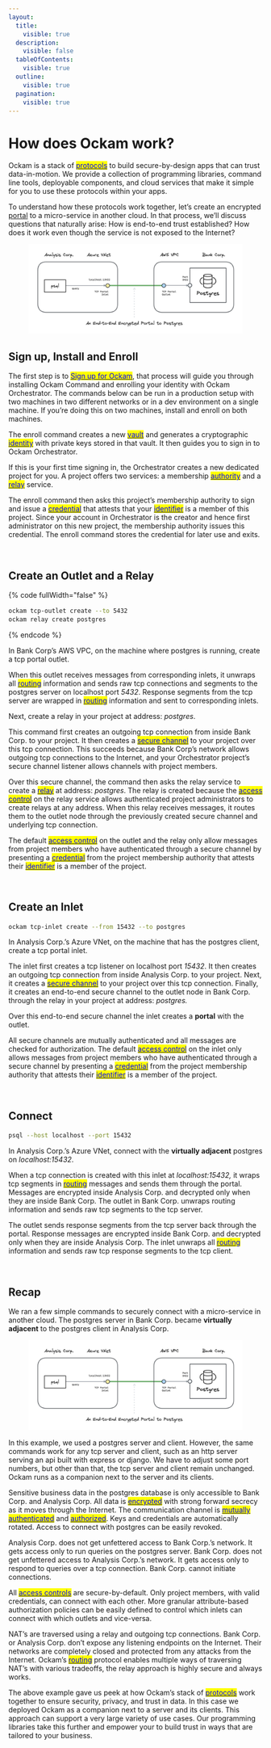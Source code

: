```yaml
---
layout:
  title:
    visible: true
  description:
    visible: false
  tableOfContents:
    visible: true
  outline:
    visible: true
  pagination:
    visible: true
---
```


# How does Ockam work?

Ockam is a stack of [<mark style="color:blue;">protocols</mark>](reference/protocols/) to build secure-by-design apps that can trust data-in-motion. We provide a collection of programming libraries, command line tools, deployable components, and cloud services that make it simple for you to use these protocols within your apps.

To understand how these protocols work together, let’s create an encrypted [portal](./#portals) to a micro-service in another cloud. In that process, we’ll discuss questions that naturally arise: How is end-to-end trust established? How does it work even though the service is not exposed to the Internet?

<figure><img src=".gitbook/assets/postgres.png" alt=""><figcaption></figcaption></figure>

## Sign up, Install and Enroll

The first step is to [<mark style="color:blue;">Sign up for Ockam</mark>](https://www.ockam.io/download), that process will guide you through installing Ockam Command and enrolling your identity with Ockam Orchestrator. The commands below can be run in a production setup with two machines in two different networks or in a dev environment on a single machine. If you’re doing this on two machines, install and enroll on both machines.

The enroll command creates a new [<mark style="color:blue;">vault</mark>](reference/protocols/keys.md) and generates a cryptographic [<mark style="color:blue;">identity</mark>](reference/protocols/identities.md) with private keys stored in that vault. It then guides you to sign in to Ockam Orchestrator.

If this is your first time signing in, the Orchestrator creates a new dedicated project for you. A project offers two services: a membership [<mark style="color:blue;">authority</mark>](reference/protocols/identities.md#credentials) and a [<mark style="color:blue;">relay</mark>](reference/protocols/routing.md#relay) service.

The enroll command then asks this project’s membership authority to sign and issue a [<mark style="color:blue;">credential</mark>](reference/protocols/identities.md#credentials) that attests that your [<mark style="color:blue;">identifier</mark>](reference/protocols/identities.md#identities) is a member of this project. Since your account in Orchestrator is the creator and hence first administrator on this new project, the membership authority issues this credential. The enroll command stores the credential for later use and exits.

<div data-full-width="true">

<figure><img src=".gitbook/assets/Screenshot 2024-02-06 at 11.15.36 AM.png" alt=""><figcaption></figcaption></figure>

</div>

## Create an Outlet and a Relay

{% code fullWidth="false" %}
```sh
ockam tcp-outlet create --to 5432
ockam relay create postgres
```
{% endcode %}

In Bank Corp’s AWS VPC, on the machine where postgres is running, create a tcp portal outlet.&#x20;

When this outlet receives messages from corresponding inlets, it unwraps all [<mark style="color:blue;">routing</mark>](reference/protocols/routing.md) information and sends raw tcp connections and segments to the postgres server on localhost port _5432_. Response segments from the tcp server are wrapped in [<mark style="color:blue;">routing</mark>](reference/protocols/routing.md) information and sent to corresponding inlets.

Next, create a relay in your project at address: _postgres_.

This command first creates an outgoing tcp connection from inside Bank Corp. to your project. It then creates a [<mark style="color:blue;">secure channel</mark>](reference/protocols/secure-channels.md) to your project over this tcp connection. This succeeds because Bank Corp’s network allows outgoing tcp connections to the Internet, and your Orchestrator project’s secure channel listener allows channels with project members.

Over this secure channel, the command then asks the relay service to create a [<mark style="color:blue;">relay</mark>](reference/protocols/routing.md#relay) at address: _postgres_. The relay is created because the [<mark style="color:blue;">access control</mark>](reference/protocols/access-controls.md) on the relay service allows authenticated project administrators to create relays at any address. When this relay receives messages, it routes them to the outlet node through the previously created secure channel and underlying tcp connection.

The default [<mark style="color:blue;">access control</mark>](reference/protocols/access-controls.md) on the outlet and the relay only allow messages from project members who have authenticated through a secure channel by presenting a [<mark style="color:blue;">credential</mark>](reference/protocols/identities.md#credentials) from the project membership authority that attests their [<mark style="color:blue;">identifier</mark>](reference/protocols/identities.md#identities) is a member of the project.

<div data-full-width="true">

<figure><img src=".gitbook/assets/Screenshot 2024-02-06 at 11.16.06 AM.png" alt=""><figcaption></figcaption></figure>

</div>

## Create an Inlet

```sh
ockam tcp-inlet create --from 15432 --to postgres
```

In Analysis Corp.’s Azure VNet, on the machine that has the postgres client, create a tcp portal inlet.

The inlet first creates a tcp listener on localhost port _15432_. It then creates an outgoing tcp connection from inside Analysis Corp. to your project. Next, it creates a [<mark style="color:blue;">secure channel</mark>](reference/protocols/secure-channels.md) to your project over this tcp connection. Finally, it creates an end-to-end secure channel to the outlet node in Bank Corp. through the relay in your project at address: _postgres._

Over this end-to-end secure channel the inlet creates a **portal** with the outlet.

All secure channels are mutually authenticated and all messages are checked for authorization. The default [<mark style="color:blue;">access control</mark>](reference/protocols/access-controls.md) on the inlet only allows messages from project members who have authenticated through a secure channel by presenting a [<mark style="color:blue;">credential</mark>](reference/protocols/identities.md#credentials) from the project membership authority that attests their [<mark style="color:blue;">identifier</mark>](reference/protocols/identities.md#identities) is a member of the project.

<div data-full-width="true">

<figure><img src=".gitbook/assets/Screenshot 2024-02-06 at 11.16.33 AM.png" alt=""><figcaption></figcaption></figure>

</div>

## Connect

```bash
psql --host localhost --port 15432
```

In Analysis Corp.’s Azure VNet, connect with the **virtually adjacent** postgres on _localhost:15432_.

When a tcp connection is created with this inlet at _localhost:15432,_ it wraps tcp segments in [<mark style="color:blue;">routing</mark>](reference/protocols/routing.md) messages and sends them through the portal. Messages are encrypted inside Analysis Corp. and decrypted only when they are inside Bank Corp. The outlet in Bank Corp. unwraps routing information and sends raw tcp segments to the tcp server.

The outlet sends response segments from the tcp server back through the portal. Response messages are encrypted inside Bank Corp. and decrypted only when they are inside Analysis Corp. The inlet unwraps all [<mark style="color:blue;">routing</mark>](reference/protocols/routing.md) information and sends raw tcp response segments to the tcp client.

<div data-full-width="true">

<figure><img src=".gitbook/assets/Screenshot 2024-02-06 at 11.32.24 AM.png" alt=""><figcaption></figcaption></figure>

</div>

## Recap

We ran a few simple commands to securely connect with a micro-service in another cloud. The postgres server in Bank Corp. became **virtually adjacent** to the postgres client in Analysis Corp.

<figure><img src=".gitbook/assets/postgres.png" alt=""><figcaption></figcaption></figure>

In this example, we used a postgres server and client. However, the same commands work for any tcp server and client, such as an http server serving an api built with express or django. We have to adjust some port numbers, but other than that, the tcp server and client remain unchanged. Ockam runs as a companion next to the server and its clients.

Sensitive business data in the postgres database is only accessible to Bank Corp. and  Analysis Corp. All data is [<mark style="color:blue;">encrypted</mark>](reference/protocols/secure-channels.md) with strong forward secrecy as it moves through the Internet. The communication channel is [<mark style="color:blue;">mutually authenticated</mark>](reference/protocols/secure-channels.md) and [<mark style="color:blue;">authorized</mark>](reference/protocols/access-controls.md). Keys and credentials are automatically rotated. Access to connect with postgres can be easily revoked.

Analysis Corp. does not get unfettered access to Bank Corp.’s network. It gets access only to run queries on the postgres server. Bank Corp. does not get unfettered access to Analysis Corp.’s network. It gets access only to respond to queries over a tcp connection. Bank Corp. cannot initiate connections.

All [<mark style="color:blue;">access controls</mark>](reference/protocols/access-controls.md) are secure-by-default. Only project members, with valid credentials, can connect with each other. More granular attribute-based authorization policies can be easily defined to control which inlets can connect with which outlets and vice-versa.

NAT’s are traversed using a relay and outgoing tcp connections. Bank Corp. or Analysis Corp. don’t expose any listening endpoints on the Internet. Their networks are completely closed and protected from any attacks from the Internet. Ockam’s [<mark style="color:blue;">routing</mark>](reference/protocols/routing.md) protocol enables multiple ways of traversing NAT’s with various tradeoffs, the relay approach is highly secure and always works.

The above example gave us peek at how Ockam’s stack of [<mark style="color:blue;">protocols</mark>](reference/protocols/) work together to ensure security, privacy, and trust in data. In this case we deployed Ockam as a companion next to a server and its clients. This approach can support a very large variety of use cases. Our programming libraries take this further and empower your to build trust in ways that are tailored to your business.

